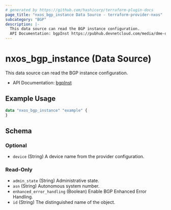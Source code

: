 ```yaml
---
# generated by https://github.com/hashicorp/terraform-plugin-docs
page_title: "nxos_bgp_instance Data Source - terraform-provider-nxos"
subcategory: "BGP"
description: |-
  This data source can read the BGP instance configuration.
  API Documentation: bgpInst https://pubhub.devnetcloud.com/media/dme-docs-10-2-2/docs/Routing%20and%20Forwarding/bgp:Inst/
---
```


# nxos_bgp_instance (Data Source)

This data source can read the BGP instance configuration.

- API Documentation: [bgpInst](https://pubhub.devnetcloud.com/media/dme-docs-10-2-2/docs/Routing%20and%20Forwarding/bgp:Inst/)

## Example Usage

```terraform
data "nxos_bgp_instance" "example" {
}
```

<!-- schema generated by tfplugindocs -->
## Schema

### Optional

- `device` (String) A device name from the provider configuration.

### Read-Only

- `admin_state` (String) Administrative state.
- `asn` (String) Autonomous system number.
- `enhanced_error_handling` (Boolean) Enable BGP Enhanced Error Handling.
- `id` (String) The distinguished name of the object.



